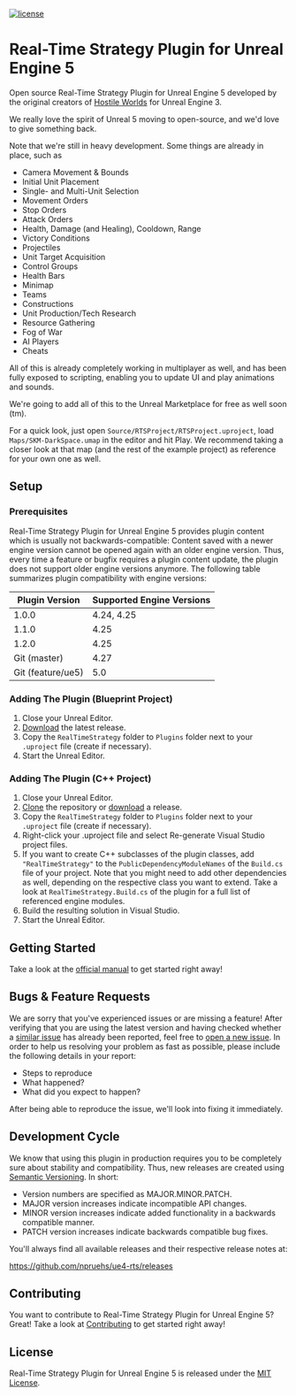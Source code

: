 [![license](https://img.shields.io/github/license/npruehs/ue4-rts.svg?maxAge=2592000)](https://github.com/npruehs/ue4-rts/blob/develop/LICENSE)

# Real-Time Strategy Plugin for Unreal Engine 5

Open source Real-Time Strategy Plugin for Unreal Engine 5 developed by the original creators of [Hostile Worlds](http://www.indiedb.com/games/hostile-worlds/) for Unreal Engine 3.

We really love the spirit of Unreal 5 moving to open-source, and we'd love to give something back.

Note that we're still in heavy development. Some things are already in place, such as

* Camera Movement & Bounds
* Initial Unit Placement
* Single- and Multi-Unit Selection
* Movement Orders
* Stop Orders
* Attack Orders
* Health, Damage (and Healing), Cooldown, Range
* Victory Conditions
* Projectiles
* Unit Target Acquisition
* Control Groups
* Health Bars
* Minimap
* Teams
* Constructions
* Unit Production/Tech Research
* Resource Gathering
* Fog of War
* AI Players
* Cheats

All of this is already completely working in multiplayer as well, and has been fully exposed to scripting, enabling you to update UI and play animations and sounds.

We're going to add all of this to the Unreal Marketplace for free as well soon (tm).

For a quick look, just open `Source/RTSProject/RTSProject.uproject`,  load `Maps/SKM-DarkSpace.umap` in the editor and hit Play. We recommend taking a closer look at that map (and the rest of the example project) as reference for your own one as well.


## Setup

### Prerequisites

Real-Time Strategy Plugin for Unreal Engine 5 provides plugin content which is usually not backwards-compatible: Content saved with a newer engine version cannot be opened again with an older engine version. Thus, every time a feature or bugfix requires a plugin content update, the plugin does not support older engine versions anymore. The following table summarizes plugin compatibility with engine versions:

| Plugin Version | Supported Engine Versions |
| -------------- | ------------------------- |
| 1.0.0 | 4.24, 4.25 |
| 1.1.0 | 4.25 |
| 1.2.0 | 4.25 |
| Git (master) | 4.27 |
| Git (feature/ue5) | 5.0 |

### Adding The Plugin (Blueprint Project)

1. Close your Unreal Editor.
1. [Download](https://github.com/npruehs/ue4-rts/releases) the latest release.
1. Copy the `RealTimeStrategy` folder to `Plugins` folder next to your `.uproject` file (create if necessary).
1. Start the Unreal Editor.

### Adding The Plugin (C++ Project)

1. Close your Unreal Editor.
1. [Clone](https://github.com/npruehs/ue4-rts) the repository or [download](https://github.com/npruehs/ue4-rts/releases) a release.
1. Copy the `RealTimeStrategy` folder to `Plugins` folder next to your `.uproject` file (create if necessary).
1. Right-click your .uproject file and select Re-generate Visual Studio project files.
1. If you want to create C++ subclasses of the plugin classes, add `"RealTimeStrategy"` to the `PublicDependencyModuleNames` of the `Build.cs` file of your project. Note that you might need to add other dependencies as well, depending on the respective class you want to extend. Take a look at `RealTimeStrategy.Build.cs` of the plugin for a full list of referenced engine modules.
1. Build the resulting solution in Visual Studio.
1. Start the Unreal Editor.


## Getting Started

Take a look at the [official manual](Documents/Manual/Manual.md) to get started right away!


## Bugs & Feature Requests

We are sorry that you've experienced issues or are missing a feature! After verifying that you are using the latest version and having checked whether a [similar issue](https://github.com/npruehs/ue4-rts/issues) has already been reported, feel free to [open a new issue](https://github.com/npruehs/ue4-rts/issues/new). In order to help us resolving your problem as fast as possible, please include the following details in your report:

* Steps to reproduce
* What happened?
* What did you expect to happen?

After being able to reproduce the issue, we'll look into fixing it immediately.


## Development Cycle

We know that using this plugin in production requires you to be completely sure about stability and compatibility. Thus, new releases are created using [Semantic Versioning](http://semver.org/). In short:

* Version numbers are specified as MAJOR.MINOR.PATCH.
* MAJOR version increases indicate incompatible API changes.
* MINOR version increases indicate added functionality in a backwards compatible manner.
* PATCH version increases indicate backwards compatible bug fixes.

You'll always find all available releases and their respective release notes at:

https://github.com/npruehs/ue4-rts/releases


## Contributing

You want to contribute to  Real-Time Strategy Plugin for Unreal Engine 5? Great! Take a look at [Contributing](CONTRIBUTING.md) to get started right away!


## License

Real-Time Strategy Plugin for Unreal Engine 5 is released under the [MIT License](https://github.com/npruehs/ue4-rts/blob/develop/LICENSE).
